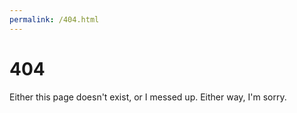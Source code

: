 ```yaml
---
permalink: /404.html
---
```


<!DOCTYPE html>
<html>
<body>
<h1>404</h1>
<p>Either this page doesn't exist, or I messed up. Either way, I'm sorry.</p>
</body>
</html>
